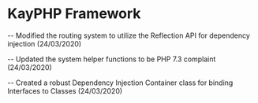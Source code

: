 # KayPHP Framework

-- Modified the routing system to utilize the Reflection API for dependency injection (24/03/2020)

-- Updated the system helper functions to be PHP 7.3 complaint  (24/03/2020)

-- Created a robust Dependency Injection Container class for binding Interfaces to Classes (24/03/2020)